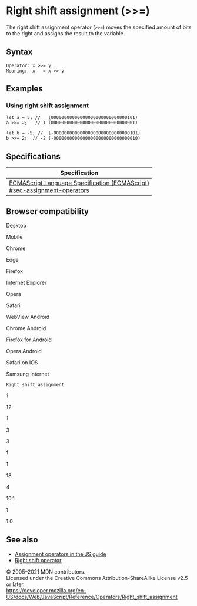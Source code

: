 # Right shift assignment (&gt;&gt;=)

The right shift assignment operator (`>>=`) moves the specified amount of bits to the right and assigns the result to the variable.

## Syntax

    Operator: x >>= y
    Meaning:  x   = x >> y

## Examples

### Using right shift assignment

    let a = 5; //   (00000000000000000000000000000101)
    a >>= 2;   // 1 (00000000000000000000000000000001)

    let b = -5; //  (-00000000000000000000000000000101)
    b >>= 2;  // -2 (-00000000000000000000000000000010)

## Specifications

<table><thead><tr class="header"><th>Specification</th></tr></thead><tbody><tr class="odd"><td><a href="https://tc39.es/ecma262/#sec-assignment-operators">ECMAScript Language Specification (ECMAScript)<br />
<span class="small">#sec-assignment-operators</span></a></td></tr></tbody></table>

## Browser compatibility

Desktop

Mobile

Chrome

Edge

Firefox

Internet Explorer

Opera

Safari

WebView Android

Chrome Android

Firefox for Android

Opera Android

Safari on IOS

Samsung Internet

`Right_shift_assignment`

1

12

1

3

3

1

1

18

4

10.1

1

1.0

## See also

-   [Assignment operators in the JS guide](https://developer.mozilla.org/en-US/docs/Web/JavaScript/Guide/Expressions_and_Operators#assignment)
-   [Right shift operator](right_shift)

© 2005–2021 MDN contributors.  
Licensed under the Creative Commons Attribution-ShareAlike License v2.5 or later.  
<a href="https://developer.mozilla.org/en-US/docs/Web/JavaScript/Reference/Operators/Right_shift_assignment" class="_attribution-link">https://developer.mozilla.org/en-US/docs/Web/JavaScript/Reference/Operators/Right_shift_assignment</a>
